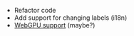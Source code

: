 - Refactor code
- Add support for changing labels (i18n)
- [WebGPU support](https://github.com/dezmou/SHA256-WebGPU/blob/master/sha256.js) (maybe?)
